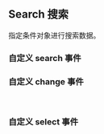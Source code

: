 <style scoped>
#ji-ben-yong-fa + div>>>.hae-tabs__content {
  min-height: 150px;
}
#dao-hang-sou-suo + p + div>>>.hae-tabs__content {
  min-height: 150px;
}
</style>
<div class="demo-header">
<p class="overviewicon">
  <span class="wapi-form-search"/>
</p>

## Search 搜索

<nova-uxlink widget-name="Search"></nova-uxlink>

指定条件对象进行搜索数据。
</div>

### 自定义 search 事件

<nova-demo-view link="search/search-events.vue"></nova-demo-view>

### 自定义 change 事件

<nova-demo-view link="search/change-events.vue"></nova-demo-view>

<br />

### 自定义 select 事件

<nova-demo-view link="search/select-events.vue"></nova-demo-view>

<br />
